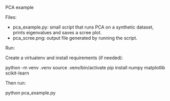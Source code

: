 PCA example

Files:
- pca_example.py: small script that runs PCA on a synthetic dataset, prints eigenvalues and saves a scree plot.
- pca_scree.png: output file generated by running the script.

Run:

Create a virtualenv and install requirements (if needed):

python -m venv .venv
source .venv/bin/activate
pip install numpy matplotlib scikit-learn

Then run:

python pca_example.py
